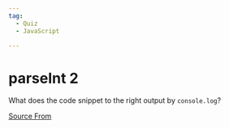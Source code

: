 ```yaml
---
tag:
  - Quiz
  - JavaScript

---
```

  
# parseInt 2

What does the code snippet to the right output by `console.log`?


[Source From](https://bigfrontend.dev/quiz/parseInt-2)

  